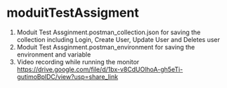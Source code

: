 # moduitTestAssigment


1. Moduit Test Assginment.postman_collection.json for saving the collection including Login, Create User, Update User and Deletes user
2. Moduit Test Assginment.postman_environment for saving the environment and variable
3. Video recording while running the monitor https://drive.google.com/file/d/1bx-v8CdUOlhoA-gh5eTi-gutimoBplDC/view?usp=share_link
